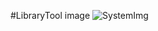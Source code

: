 #LibraryTool image
![SystemImg](https://github.com/MT472562/Public-material/assets/88234127/e8035c3a-86bc-4444-ac5a-b4e25f3f2a7b)
